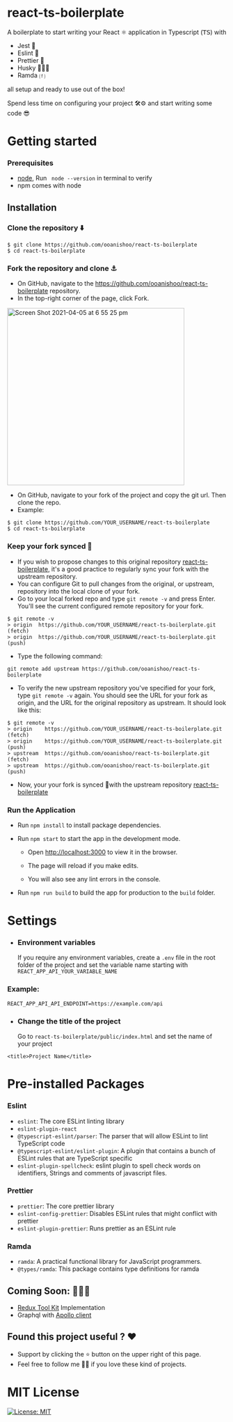 # react-ts-boilerplate

A boilerplate to start writing your React ⚛️ application in Typescript (𝖳𝖲) with

- Jest 🧪
- Eslint 🚨
- Prettier 💄
- Husky 👮🏽‍♀️
- Ramda ⒡

all setup and ready to use out of the box!

Spend less time on configuring your project 🛠⚙️ and start writing some code 😎

# Getting started

### Prerequisites

- [node](https://nodejs.org/en/), Run ` node --version` in terminal to verify
- npm comes with node

## Installation

### Clone the repository ⬇️

```shell
$ git clone https://github.com/ooanishoo/react-ts-boilerplate
$ cd react-ts-boilerplate
```

### Fork the repository and clone ⚓️

- On GitHub, navigate to the https://github.com/ooanishoo/react-ts-boilerplate repository.
- In the top-right corner of the page, click Fork.

<img width="407" alt="Screen Shot 2021-04-05 at 6 55 25 pm" src="https://user-images.githubusercontent.com/9260574/113556968-9eba1280-9640-11eb-96c6-61a106310b8a.png">

- On GitHub, navigate to your fork of the project and copy the git url. Then clone the repo.
- Example:

```shell
$ git clone https://github.com/YOUR_USERNAME/react-ts-boilerplate
$ cd react-ts-boilerplate
```

### Keep your fork synced 🤝

- If you wish to propose changes to this original repository [react-ts-boilerplate](https://github.com/ooanishoo/react-ts-boilerplate), it's a good practice to regularly sync your fork with the upstream repository.
- You can configure Git to pull changes from the original, or upstream, repository into the local clone of your fork.
- Go to your local forked repo and type `git remote -v` and press Enter. You'll see the current configured remote repository for your fork.

```shell
$ git remote -v
> origin  https://github.com/YOUR_USERNAME/react-ts-boilerplate.git (fetch)
> origin  https://github.com/YOUR_USERNAME/react-ts-boilerplate.git (push)
```

- Type the following command:

```
git remote add upstream https://github.com/ooanishoo/react-ts-boilerplate
```

- To verify the new upstream repository you've specified for your fork, type `git remote -v` again. You should see the URL for your fork as origin, and the URL for the original repository as upstream. It should look like this:

```shell
$ git remote -v
> origin    https://github.com/YOUR_USERNAME/react-ts-boilerplate.git (fetch)
> origin    https://github.com/YOUR_USERNAME/react-ts-boilerplate.git (push)
> upstream  https://github.com/ooanishoo/react-ts-boilerplate.git (fetch)
> upstream  https://github.com/ooanishoo/react-ts-boilerplate.git (push)
```

- Now, your your fork is synced 🎉with the upstream repository [react-ts-boilerplate](https://github.com/ooanishoo/react-ts-boilerplate)

### Run the Application

- Run `npm install` to install package dependencies.
- Run `npm start` to start the app in the development mode.

  - Open [http://localhost:3000](http://localhost:3000) to view it in the browser.

  - The page will reload if you make edits.
  - You will also see any lint errors in the console.

- Run `npm run build` to build the app for production to the `build` folder.

# Settings

- ### Environment variables
  If you require any environment variables, create a `.env` file in the root folder of the project and set the variable name starting with `REACT_APP_API_YOUR_VARIABLE_NAME`

### Example:

```shell
REACT_APP_API_API_ENDPOINT=https://example.com/api
```

- ### Change the title of the project
  Go to `react-ts-boilerplate/public/index.html` and set the name of your project

```shell
<title>Project Name</title>
```

# Pre-installed Packages

### Eslint

- `eslint`: The core ESLint linting library
- `eslint-plugin-react `
- `@typescript-eslint/parser`: The parser that will allow ESLint to lint TypeScript code
- `@typescript-eslint/eslint-plugin`: A plugin that contains a bunch of ESLint rules that are TypeScript specific
- `eslint-plugin-spellcheck`: eslint plugin to spell check words on identifiers, Strings and comments of javascript files.

### Prettier

- `prettier`: The core prettier library
- `eslint-config-prettier`: Disables ESLint rules that might conflict with prettier
- `eslint-plugin-prettier`: Runs prettier as an ESLint rule

### Ramda

- `ramda`: A practical functional library for JavaScript programmers.
- `@types/ramda`: This package contains type definitions for ramda

## Coming Soon: 👨🏽‍💻

- [Redux Tool Kit](https://redux-toolkit.js.org/) Implementation
- Graphql with [Apollo client](https://www.apollographql.com/docs/react/)

## Found this project useful ? ❤️

- Support by clicking the ⭐️ button on the upper right of this page.
- Feel free to follow me 🙌🏽 if you love these kind of projects.

# MIT License

[![License: MIT](https://img.shields.io/badge/License-MIT-yellow.svg)](https://github.com/ooanishoo/react-ts-boilerplate/blob/main/LICENSE)
